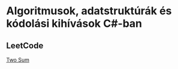 # Algoritmusok, adatstruktúrák és kódolási kihívások C#-ban

## LeetCode

[Two Sum](LeetCode/Challenges.LeetCode/TwoSum/)

